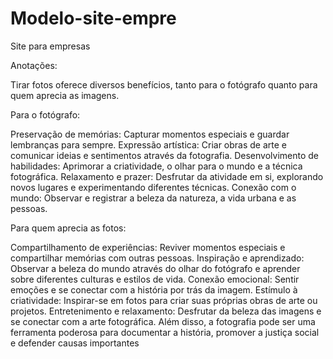 # Modelo-site-empre
 Site para empresas


Anotações:

Tirar fotos oferece diversos benefícios, tanto para o fotógrafo quanto para quem aprecia as imagens.

Para o fotógrafo:

Preservação de memórias: Capturar momentos especiais e guardar lembranças para sempre.
Expressão artística: Criar obras de arte e comunicar ideias e sentimentos através da fotografia.
Desenvolvimento de habilidades: Aprimorar a criatividade, o olhar para o mundo e a técnica fotográfica.
Relaxamento e prazer: Desfrutar da atividade em si, explorando novos lugares e experimentando diferentes técnicas.
Conexão com o mundo: Observar e registrar a beleza da natureza, a vida urbana e as pessoas.

Para quem aprecia as fotos:

Compartilhamento de experiências: Reviver momentos especiais e compartilhar memórias com outras pessoas.
Inspiração e aprendizado: Observar a beleza do mundo através do olhar do fotógrafo e aprender sobre diferentes culturas e estilos de vida.
Conexão emocional: Sentir emoções e se conectar com a história por trás da imagem.
Estímulo à criatividade: Inspirar-se em fotos para criar suas próprias obras de arte ou projetos.
Entretenimento e relaxamento: Desfrutar da beleza das imagens e se conectar com a arte fotográfica.
Além disso, a fotografia pode ser uma ferramenta poderosa para documentar a história, promover a justiça social e defender causas importantes


<!--
<form action="cadastro.php" method="post" autocomplete="on">
            <fieldset>
                <legend>Perguntas para me ajudar</legend>
                <p>
                    <label for="sexo">Sexo:</label>
                    <input type="radio" name="sex" id="sexm"><label for="sexm">Masculino</label>
                    <input type="radio" name="sex" id="sexf" checked><label for="sexf">Feminino</label>
                </p>
                <p>
                    <label for="inome">Nome</label>
                    <input type="text" name="nome" id="inome" autocomplete="name" placeholder="Opicional">
                </p>
                <p>
                    <label for="satis">Atendimento</label>
                    <input type="range" name="satis" id="satis" min="0" max="10" oninput="sat.innerHTML=Number(satis.value)">
                    <output id="sat">5</output>
                </p>
                <p>
                    <label for="cor">Cor que mais gosto de usar:</label>
                    <input type="color" name="ncor" id="cor">
                </p>
                
                <p>
                    <label for="isuge">Sugestão</label>
                    <input type="text" name="sug" id="isug" list="isuge">
                    <datalist id="isuge">
                        <textarea name="sug" id="isuge" cols="10" rows="10"></textarea>
                    </datalist>
                </p>
                <p id="botão">
                    <input type="submit" value="Enviar">
                    <input type="reset" value="Limpar">
                </p>
            </fieldset>
        </form>
    </main>-->
